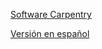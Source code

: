

[Software Carpentry](http://swcarpentry.github.io/git-novice/)  

[Versión en español](https://swcarpentry.github.io/git-novice-es/)  


